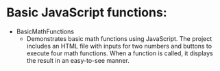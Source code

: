 # Basic JavaScript functions:
* BasicMathFunctions
  * Demonstrates basic math functions using JavaScript.
    The project includes an HTML file with inputs for two numbers and buttons to execute four math functions.
    When a function is called, it displays the result in an easy-to-see manner. 

